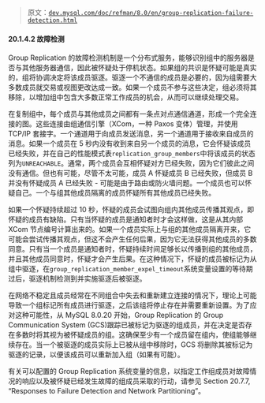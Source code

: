 > 原文：[`dev.mysql.com/doc/refman/8.0/en/group-replication-failure-detection.html`](https://dev.mysql.com/doc/refman/8.0/en/group-replication-failure-detection.html)

#### 20.1.4.2 故障检测

Group Replication 的故障检测机制是一个分布式服务，能够识别组中的服务器是否与其他服务器通信，因此被怀疑处于停机状态。如果组的共识是怀疑可能是真实的，组将协调决定将该成员驱逐。驱逐一个不通信的成员是必要的，因为组需要大多数成员就交易或视图更改达成一致。如果一个成员不参与这些决定，组必须将其移除，以增加组中包含大多数正常工作成员的机会，从而可以继续处理交易。

在复制组中，每个成员与其他成员之间都有一条点对点通信通道，形成一个完全连接的图。这些连接由组通信引擎（XCom，一种 Paxos 变体）管理，并使用 TCP/IP 套接字。一个通道用于向成员发送消息，另一个通道用于接收来自成员的消息。如果一个成员在 5 秒内没有收到来自另一个成员的消息，它会怀疑该成员已经失败，并在自己的性能模式表`replication_group_members`中将该成员的状态列为`UNREACHABLE`。通常，两个成员会互相怀疑对方已经失败，因为它们彼此之间没有通信。但也有可能，尽管不太可能，成员 A 怀疑成员 B 已经失败，但成员 B 并没有怀疑成员 A 已经失败 - 可能是由于路由或防火墙问题。一个成员也可以怀疑自己。一个与组其他成员隔离的成员怀疑所有其他成员已经失败。

如果一个怀疑持续超过 10 秒，怀疑的成员会试图向组内其他成员传播其观点，即怀疑的成员有缺陷。只有当怀疑的成员是通知者时才会这样做，这是从其内部 XCom 节点编号计算出来的。如果一个成员实际上与组的其他成员隔离开来，它可能会尝试传播其观点，但这不会产生任何后果，因为它无法获得其他成员的多数同意。只有当一个成员是通知者时，怀疑持续时间足够长以传播到组的其他成员，并且其他成员同意时，怀疑才会产生后果。在这种情况下，怀疑的成员被标记为从组中驱逐，在`group_replication_member_expel_timeout`系统变量设置的等待期过后，驱逐机制检测到并实施驱逐后被驱逐。

在网络不稳定且成员经常在不同组合中失去和重新建立连接的情况下，理论上可能导致一个组标记所有成员进行驱逐，之后该组将停止存在并需要重新设置。为了应对这种可能性，从 MySQL 8.0.20 开始，Group Replication 的 Group Communication System (GCS)跟踪已被标记为驱逐的组成员，并在决定是否存在多数时将其视为被怀疑成员的组。这确保至少有一个成员留在组内，使组能够继续存在。当一个被驱逐的成员实际上已被从组中移除时，GCS 将删除其被标记为驱逐的记录，以便该成员可以重新加入组（如果有可能）。

有关可以配置的 Group Replication 系统变量的信息，以指定工作组成员对故障情况的响应以及被怀疑已经发生故障的组成员采取的行动，请参见 Section 20.7.7, “Responses to Failure Detection and Network Partitioning”。
